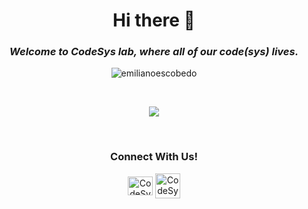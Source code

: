 <h1 align="center"> Hi there 👋 </h1>
<h3 align="center"><i>Welcome to CodeSys lab, where all of our code(sys) lives.</i></h3>
<p align="center"> <img src="https://komarev.com/ghpvc/?username=codesys-labs&label=Profile%20views&color=0e75b6&style=flat" alt="emilianoescobedo" /> </p>
<br>
<p align="center">
  <img src="https://i.ibb.co/MgmpV6J/asd.png">
</p>
<br>

<h3 align="center">Connect With Us! </h3>
<p align="center">
	<a href="https://www.linkedin.com/company/codesys-ar/" target="blank"><img align="center" src="https://raw.githubusercontent.com/rahuldkjain/github-profile-readme-generator/master/src/images/icons/Social/linked-in-alt.svg" alt="CodeSys" height="30" width="40" /></a>
  <a href="mailto:info@codesys.com.ar" target="blank"><img align="center" src= "https://cdn4.iconfinder.com/data/icons/social-media-logos-6/512/112-gmail_email_mail-512.png" alt="CodeSys" height="40" width="40" /></a>
</p>

